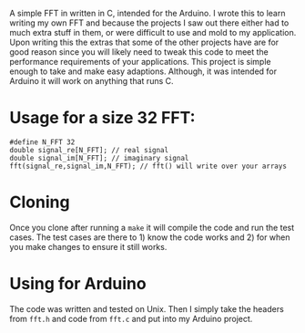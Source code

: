 A simple FFT in written in C, intended for the Arduino. I wrote this to learn writing my own FFT and because the projects I saw out there either had to much extra stuff in them, or were difficult to use and mold to my application. Upon writing this the extras that some of the other projects have are for good reason since you will likely need to tweak this code to meet the performance requirements of your applications. This project is simple enough to take and make easy adaptions. Although, it was intended for Arduino it will work on anything that runs C.

# Usage for a size 32 FFT:
```
#define N_FFT 32
double signal_re[N_FFT]; // real signal
double signal_im[N_FFT]; // imaginary signal
fft(signal_re,signal_im,N_FFT); // fft() will write over your arrays
```

# Cloning
Once you clone after running a `make` it will compile the code and run the test cases. The test cases are there to 1) know the code works and 2) for when you make changes to ensure it still works.

# Using for Arduino
The code was written and tested on Unix. Then I simply take the headers from `fft.h` and code from `fft.c` and put into my Arduino project.
